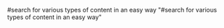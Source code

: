 #search for various types of content in an easy way 
"#search for various types of content in an easy way" 
